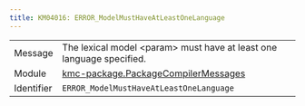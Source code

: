```yaml
---
title: KM04016: ERROR_ModelMustHaveAtLeastOneLanguage
---
```


|            |           |
|------------|---------- |
| Message    | The lexical model &lt;param&gt; must have at least one language specified\. |
| Module     | [kmc-package.PackageCompilerMessages](kmc-package.packagecompilermessages) |
| Identifier | `ERROR_ModelMustHaveAtLeastOneLanguage` |


